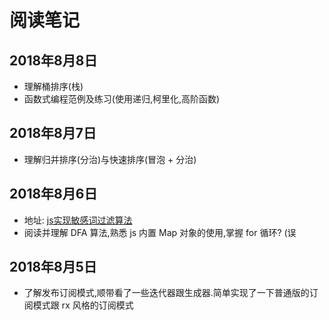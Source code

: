 # 阅读笔记

## 2018年8月8日
- 理解桶排序(栈)
- 函数式编程范例及练习(使用递归,柯里化,高阶函数)

## 2018年8月7日
- 理解归并排序(分治)与快速排序(冒泡 + 分治)

## 2018年8月6日

- 地址: [js实现敏感词过滤算法](https://juejin.im/post/5b5456ec6fb9a04fe91a7834?utm_source=gold_browser_extension)
- 阅读并理解 DFA 算法,熟悉 js 内置 Map 对象的使用,掌握 for 循环? (误

## 2018年8月5日

- 了解发布订阅模式,顺带看了一些迭代器跟生成器.简单实现了一下普通版的订阅模式跟 rx 风格的订阅模式